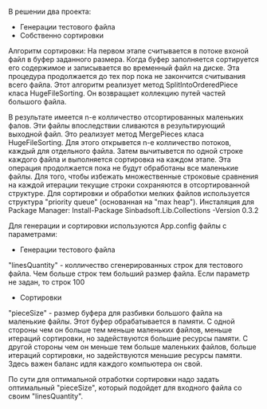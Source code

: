 
В решении два проекта:

- Генерации тестового файла
- Собственно сортировки

Алгоритм сортировки:
  На первом этапе считывается в потоке вхоной файл в буфер заданного размера. Когда буфер заполняется сортируется его содержимое и записывается во временный файл на диске. Эта процедура продолжается до тех пор пока не закончится считывания всего файла.
Этот алгоритм реализует метод SplitIntoOrderedPiece класа HugeFileSorting. Он возвращает коллекцию путей частей большого файла.

  В результате имеется n-е колличество отсортированных маленьких фалов. Эти файлы впоследствии сливаются в результирующий выходной файл.
Это реализует метод MergePieces класа HugeFileSorting.
Для этого открывется n-е колличество потоков, каждый для отдельного файла. Затем вычитывется по одной строке каждого файла и выполняется сортировка на каждом этапе. Эта операция продолжается пока не будут обработаны все маленькие файлы. Для того, чтобы избежать множественные строковые сравнения на каждой итерации текущие строки сохраняются в отсортированной структуре. Для сортировки и обработки мелких файлов используется структура "priority queue" (основанная на "max heap"). Инсталяция для Package Manager: Install-Package Sinbadsoft.Lib.Collections -Version 0.3.2

Для генерации и сортировки используются App.config файлы с параметрами:

- Генерации тестового файла
<appSettings>
    <add key="outputFilePath" value="d:\TestFile.txt"/>
    <add key="linesQuantity" value="5000000"/>
 </appSettings>
  "linesQuantity" - колличество сгенерированных строк для тестового файла. Чем больше строк тем больший размер файла.
  Если параметр не задан, то строк 100
  
  
- Сортировки
<appSettings>
    <add key="inputFilePath" value="d:\TestFile.txt"/>
    <add key="outputFilePath" value="d:\TestFileResult.txt"/>
    <!-- Piece Size size in bites -->
    <add key="pieceSize" value="512000"/> 
  </appSettings>
  
  "pieceSize" - размер буфера для разбивки большого файла на маленькие файлы. Этот буфер обрабатывается в памяти.
  С одной стороны чем он больше тем меньше маленьких файлов, меньше итераций сортировки, но задействуются большие ресурсы памяти.
  С другой стороны чем он меньше тем больше маленьких файлов, больше итераций сортировки, но задействуются меньшие ресурсы памяти.
  Здесь важен баланс идля каждого компьютера он свой. 
  
  По сути для оптимальной отработки сортировки надо задать оптимальный  "pieceSize", который подойдет для входного файла со своим "linesQuantity".
  
